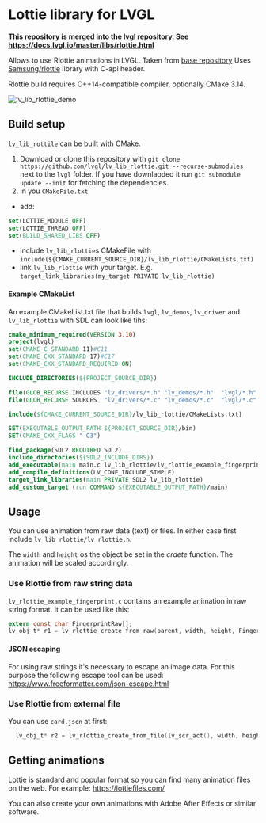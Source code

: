 # Lottie library for LVGL

**This repository is merged into the lvgl repository. See https://docs.lvgl.io/master/libs/rlottie.html**

Allows to use Rlottie animations in LVGL. Taken from [base repository](https://github.com/ValentiWorkLearning/lv_rlottie)
Uses [Samsung/rlottie](https://github.com/Samsung/rlottie) library with C-api header.

Rlottie build requires C++14-compatible compiler, optionally CMake 3.14.

![lv_lib_rlottie_demo](https://github.com/lvgl/lv_lib_rlottie/raw/master/lv_rlottie.gif)

## Build setup
`lv_lib_rottile` can be built with CMake.

1. Download or clone this repository with `git clone https://github.com/lvgl/lv_lib_rlottie.git --recurse-submodules` next to the `lvgl` folder. If you have downlaoded it run `git submodule update --init` for fetching the dependencies.
2. In you `CMakeFile.txt`
  - add:
```cmake
set(LOTTIE_MODULE OFF)
set(LOTTIE_THREAD OFF)
set(BUILD_SHARED_LIBS OFF)
```
  - include `lv_lib_rlottie`s CMakeFile with `include(${CMAKE_CURRENT_SOURCE_DIR}/lv_lib_rlottie/CMakeLists.txt)`
  - link `lv_lib_rlottie` with your target. E.g. `target_link_libraries(my_target PRIVATE lv_lib_rlottie)`

#### Example CMakeList
An example CMakeList.txt file that builds `lvgl`, `lv_demos`, `lv_driver` and `lv_lib_rlottie` with SDL can look like tihs:
```cmake
cmake_minimum_required(VERSION 3.10)
project(lvgl)
set(CMAKE_C_STANDARD 11)#C11
set(CMAKE_CXX_STANDARD 17)#C17
set(CMAKE_CXX_STANDARD_REQUIRED ON)

INCLUDE_DIRECTORIES(${PROJECT_SOURCE_DIR})

file(GLOB_RECURSE INCLUDES "lv_drivers/*.h" "lv_demos/*.h"  "lvgl/*.h"  "./*.h" )
file(GLOB_RECURSE SOURCES  "lv_drivers/*.c" "lv_demos/*.c"  "lvgl/*.c" )

include(${CMAKE_CURRENT_SOURCE_DIR}/lv_lib_rlottie/CMakeLists.txt)

SET(EXECUTABLE_OUTPUT_PATH ${PROJECT_SOURCE_DIR}/bin) 
SET(CMAKE_CXX_FLAGS "-O3")

find_package(SDL2 REQUIRED SDL2)
include_directories(${SDL2_INCLUDE_DIRS})
add_executable(main main.c lv_lib_rlottie/lv_rlottie_example_fingerprint.c ${SOURCES} ${INCLUDES})
add_compile_definitions(LV_CONF_INCLUDE_SIMPLE)
target_link_libraries(main PRIVATE SDL2 lv_lib_rlottie)
add_custom_target (run COMMAND ${EXECUTABLE_OUTPUT_PATH}/main)
```

## Usage

You can use animation from raw data (text) or files. In either case first include `lv_lib_rlottie/lv_rlottie.h`.

The `width` and `height` os the object be set in the *craete* function. The animation will be scaled accordingly.
 
### Use Rlottie from raw string data

`lv_rlottie_example_fingerprint.c` contains an example animation in raw string format. It can be used like this:

```c
extern const char FingerprintRaw[];
lv_obj_t* r1 = lv_rlottie_create_from_raw(parent, width, height, FingerprintRaw);
```
#### JSON escaping

For using raw strings it's necessary to escape an image data. For this purpose the following escape tool can be used:
https://www.freeformatter.com/json-escape.html


### Use Rlottie from external file

You can use `card.json` at first:

```c
  lv_obj_t* r2 = lv_rlottie_create_from_file(lv_scr_act(), width, height, "../lv_lib_rlottie/card.json");
```


## Getting animations

Lottie is standard and popular format so you can find many animation files on the web.
For example: https://lottiefiles.com/ 

You can also create your own animations with Adobe After Effects or similar software.

